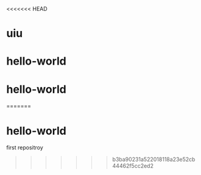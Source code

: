 <<<<<<< HEAD
# uiu
# hello-world
# hello-world
=======
# hello-world
first repositroy
>>>>>>> b3ba90231a522018118a23e52cb44462f5cc2ed2
